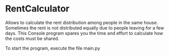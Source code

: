 # RentCalculator
Allows to calculate the rent distribution among people in the same house. Sometimes the rent is not distributed equally due to people leaving for a few days. This Console program spares you the time and effort to calculate how the costs must be shared.

To start the program, execute the file main.py
